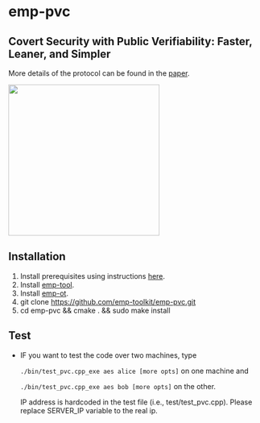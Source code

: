 # emp-pvc
## Covert Security with Public Verifiability: Faster, Leaner, and Simpler
More details of the protocol can be found in the [paper](https://eprint.iacr.org/2018/1108).

<img src="https://raw.githubusercontent.com/emp-toolkit/emp-readme/master/art/logo-full.jpg" width=300px/>

## Installation

1. Install prerequisites using instructions [here](https://github.com/emp-toolkit/emp-readme).
2. Install [emp-tool](https://github.com/emp-toolkit/emp-tool).
3. Install [emp-ot](https://github.com/emp-toolkit/emp-ot).
4. git clone https://github.com/emp-toolkit/emp-pvc.git
5. cd emp-pvc && cmake . && sudo make install

## Test

* IF you want to test the code over two machines, type

  `./bin/test_pvc.cpp_exe aes alice [more opts]` on one machine and 

  `./bin/test_pvc.cpp_exe aes bob [more opts]` on the other.

  IP address is hardcoded in the test file (i.e., test/test_pvc.cpp). Please replace
  SERVER_IP variable to the real ip.


